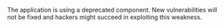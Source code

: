 The application is using a deprecated component. New vulnerabilities will not be fixed and hackers might succeed in
exploiting this weakness.